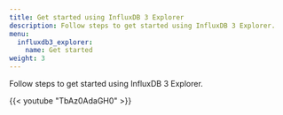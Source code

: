 ```yaml
---
title: Get started using InfluxDB 3 Explorer
description: Follow steps to get started using InfluxDB 3 Explorer.
menu:
  influxdb3_explorer:
    name: Get started
weight: 3
---
```


Follow steps to get started using InfluxDB 3 Explorer.

{{< youtube "TbAz0AdaGH0" >}}

<!-- {{< page-nav next="/explorer/v1/get-started/connect/" >}} -->
